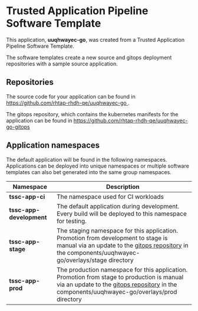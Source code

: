 # Trusted Application Pipeline Software Template

This application, **uuqhwayec-go**, was created from a Trusted Application Pipeline Software Template.

The software templates create a new source and gitops deployment repositories with a sample source application. 

## Repositories

The source code for your application can be found in [https://github.com/rhtap-rhdh-qe/uuqhwayec-go ](https://github.com/rhtap-rhdh-qe/uuqhwayec-go ).
 
The gitops repository, which contains the kubernetes manifests for the application can be found in 
[https://github.com/rhtap-rhdh-qe/uuqhwayec-go-gitops ](https://github.com/rhtap-rhdh-qe/uuqhwayec-go-gitops ) 

## Application namespaces 

The default application will be found in the following namespaces. Applications can be deployed into unique namespaces or multiple software templates can also bet generated into the same group namespaces.  

|  Namespace   |  Description   |  
| -------- | -------- |
| **tssc-app-ci** | The namespace used for CI workloads |
| **tssc-app-development** | The default application during development. Every build will be deployed to this namespace for testing. |
| **tssc-app-stage** | The staging namespace for this application. Promotion from development to stage is manual via an update to the [gitops repository](https://github.com/rhtap-rhdh-qe/uuqhwayec-go-gitops ) in the components/uuqhwayec-go/overlays/stage directory |
| **tssc-app-prod** | The production namespace for this application. Promotion from stage to production is manual via an update to the [gitops repository](https://github.com/rhtap-rhdh-qe/uuqhwayec-go-gitops ) in the components/uuqhwayec-go/overlays/prod directory |